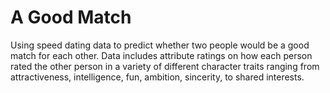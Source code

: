 # A Good Match
Using speed dating data to predict whether two people would be a good match for each other. Data includes attribute ratings on how each person rated the other person in a variety of different character traits ranging from attractiveness, intelligence, fun, ambition, sincerity, to shared interests.
